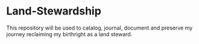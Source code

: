 # Land-Stewardship
This repository will be used to catalog, journal, document and preserve my journey reclaiming my birthright as a land steward.
